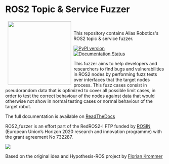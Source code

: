 # ROS2 Topic & Service Fuzzer

<a href="http://www.aliasrobotics.com"><img src="https://aliasrobotics.com/img/git_alias_logo.png" align="left" hspace="8" vspace="2" width="200"></a>

</br>

This repository contains Alias Robotics's ROS2 topic & service fuzzer.

[![PyPI version](https://badge.fury.io/py/ros2-fuzzer.svg)](https://badge.fury.io/py/ros2-fuzzer)   
[![Documentation Status](https://readthedocs.org/projects/ros2_fuzzer/badge/?version=latest)](https://ros2_fuzzer.readthedocs.io/en/latest/?badge=latest)   


This fuzzer aims to help developers and researchers to find bugs and vulnerabilities in ROS2 nodes by performing fuzz tests
over interfaces that the target nodes process. This fuzz cases consist in pseudorandom data that is optimized to cover all
possible limit cases, in order to test the correct behaviour of the nodes against data that would otherwise not show 
in normal testing cases or normal behaviour of the target robot.

The full documentation is available on [ReadTheDocs](https://ros2-fuzzer.readthedocs.io)

ROS2_fuzzer is an effort part of the RedROS2-I FTP funded by [ROSIN](http://rosin-project.eu/) (European Union’s Horizon 2020 research and innovation programme) with the grant agreement No 732287.

<img src="http://rosin-project.eu/wp-content/uploads/2017/03/Logo_ROSIN_CMYK-Website.png"/>

Based on the original idea and Hypothesis-ROS project by [Florian Krommer](https://github.com/fkromer/hypothesis-ros)


